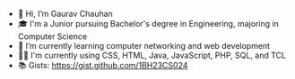 - 👋 Hi, I’m Gaurav Chauhan
- 🎓 I'm a Junior pursuing Bachelor's degree in Engineering, majoring in Computer Science
- 🌱 I’m currently learning computer networking and web development
- 🧑‍💻 I'm currently using CSS, HTML, Java, JavaScript, PHP, SQL, and TCL 
- 📚 Gists: https://gist.github.com/1BH23CS024
